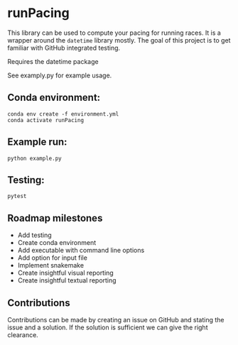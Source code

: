 # runPacing
This library can be used to compute your pacing for running races. It is a wrapper around the `datetime` library mostly.
The goal of this project is to get familiar with GitHub integrated testing.

Requires the datetime package

See examply.py for example usage.

## Conda environment:
```
conda env create -f environment.yml
conda activate runPacing
```

## Example run:
```
python example.py
```

## Testing:
```
pytest
```

## Roadmap milestones
- Add testing
- Create conda environment
- Add executable with command line options
- Add option for input file
- Implement snakemake
- Create insightful visual reporting
- Create insightful textual reporting

## Contributions
Contributions can be made by creating an issue on GitHub and stating the issue and a solution. If the solution is sufficient we can give the right clearance.
